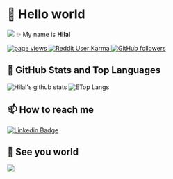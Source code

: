 # 💬 Hello world 

![](https://media.giphy.com/media/xTiTny5Iu35uW0Jl9C/giphy.gif)
✨ My name is **Hilal** <br>
<p align="left">
  <a href="https://github.com/hilaldkmn/">
    <img src="https://komarev.com/ghpvc/?username=hilaldkmn" alt="page views" />
  </a>
  <a href="">
    <img alt="Reddit User Karma" src="https://visitor-badge.laobi.icu/badge?page_id=hilaldkmn.hilaldkmn">
  </a>
  <a href="https://github.com/hilaldkmn?tab=followers">
    <img alt="GitHub followers" src="https://img.shields.io/github/followers/hilaldkmn?color=green&logo=github">
  </a>
</p>

## 📌 GitHub Stats and Top Languages

<p float="center">
  <img  src="https://github-readme-stats.vercel.app/api?username=hilaldkmn&show_icons=true&count_private=true&hide=contribs,issues" alt="Hilal's github stats" />
  <img  src="https://github-readme-stats.vercel.app/api/top-langs/?username=hilaldkmn&layout=compact&hide=html,css" alt="ETop Langs" />
</p>


## 📫 How to reach me

[![Linkedin Badge](https://img.shields.io/badge/hilaldkmn-follow%20on%20linkedin-blue?style=for-the-badge&logo=linkedin)](https://www.linkedin.com/in/hilal-dikman-b1376b162/)



## 👋 See you world

![](https://media.giphy.com/media/7DzlajZNY5D0I/giphy.gif)

<!--
**hilaldkmn/hilaldkmn** is a ✨ _special_ ✨ repository because its `README.md` (this file) appears on your GitHub profile.

Here are some ideas to get you started:

- 🔭 I’m currently working on ...
- 🌱 I’m currently learning ...
- 👯 I’m looking to collaborate on ...
- 🤔 I’m looking for help with ...
- 💬 Ask me about ...
- 📫 How to reach me: ...
- 😄 Pronouns: ...
- ⚡ Fun fact: ...
-->
